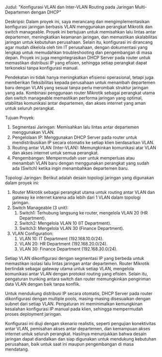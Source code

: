 Judul:
"Konfigurasi VLAN dan Inter-VLAN Routing pada Jaringan Multi-Departemen dengan DHCP"

Deskripsi:
Dalam proyek ini, saya merancang dan mengimplementasikan konfigurasi jaringan berbasis VLAN menggunakan perangkat Mikrotik dan switch manageable. Proyek ini bertujuan untuk memisahkan lalu lintas antar departemen, meningkatkan keamanan jaringan, dan memastikan skalabilitas jaringan untuk kebutuhan perusahaan. Selain itu, konfigurasi ini dirancang agar mudah dikelola oleh tim IT perusahaan, dengan dokumentasi yang lengkap untuk memudahkan troubleshooting dan pengembangan di masa depan. Proyek ini juga mengintegrasikan DHCP Server pada router untuk memastikan distribusi IP yang efisien, sehingga setiap perangkat dapat terkoneksi tanpa konfigurasi manual.

Pendekatan ini tidak hanya meningkatkan efisiensi operasional, tetapi juga memberikan fleksibilitas kepada perusahaan untuk menambah departemen baru dengan VLAN yang sesuai tanpa perlu merombak struktur jaringan yang ada. Kombinasi penggunaan router Mikrotik sebagai perangkat utama dan switch manageable memastikan performa jaringan yang optimal, stabilitas komunikasi antar departemen, dan akses internet yang aman untuk seluruh perangkat.

Tujuan Proyek:

1. Segmentasi Jaringan: Memisahkan lalu lintas antar departemen menggunakan VLAN.
2. Pengelolaan IP: Menggunakan DHCP Server pada router untuk mendistribusikan IP secara otomatis ke setiap klien berdasarkan VLAN.
3. Routing antar VLAN (Inter-VLAN): Memungkinkan komunikasi atar VLAN dan akses internet untuk semua perangkat.
4. Pengembangan: Mempermudah user untuk memperluas atau menambah VLAN baru dengan menggunakan perangkat yang sudah ada (Switch) ketika ingin menambahkan departemen baru.

Topologi Jaringan:
Berikut adalah desain topologi jaringan yang digunakan dalam proyek ini:

1. Router Mikrotik sebagai perangkat utama untuk routing antar VLAN dan gateway ke internet karena ada lebih dari 1 VLAN dalam topologi jaringan.
2. Switch Manageable (3 unit):
   1. Switch1: Terhubung langsung ke router, mengelola VLAN 20 (HR Department).
   2. Switch2: Mengelola VLAN 10 (IT Department).
   3. Switch3: Mengelola VLAN 30 (Finance Department).
3. VLAN Configuration:
   1. VLAN 10: IT Department (192.168.10.0/24).
   2. VLAN 20: HR Department (192.168.20.0/24).
   3. VLAN 30: Finance Department (192.168.30.0/24).

Setiap VLAN dikonfigurasi dengan segmentasi IP yang berbeda untuk memastikan isolasi lalu lintas jaringan antar departemen. Router Mikrotik bertindak sebagai gateway utama untuk setiap VLAN, mengelola komunikasi antar VLAN dengan protokol routing yang efisien. Selain itu, pengaturan trunking antara switch dan router memungkinkan pengiriman data VLAN dengan baik tanpa konflik.

Untuk mendukung distribusi IP secara otomatis, DHCP Server pada router dikonfigurasi dengan multiple pools, masing-masing disesuaikan dengan subnet dari setiap VLAN. Pengaturan ini meminimalkan kemungkinan kesalahan konfigurasi IP manual pada klien, sehingga mempermudah proses deployment jaringan.

Konfigurasi ini diuji dengan skenario realistis, seperti pengujian konektivitas antar VLAN, pemisahan akses antar departemen, dan kemampuan akses internet untuk seluruh perangkat. Hasilnya menunjukkan bahwa desain jaringan dapat diandalkan dan siap digunakan untuk mendukung kebutuhan perusahaan, baik untuk saat ini maupun pengembangan di masa mendatang.
